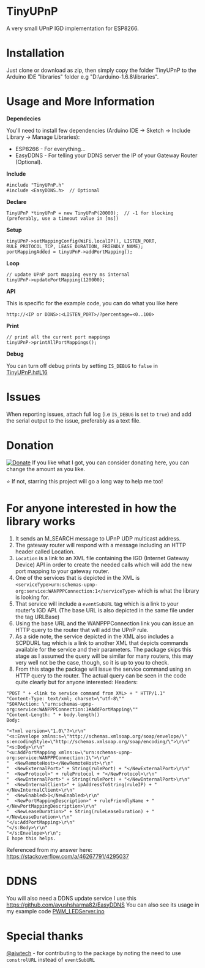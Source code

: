 # TinyUPnP
A very small UPnP IGD implementation for ESP8266.

Installation
=
Just clone or download as zip, then simply copy the folder TinyUPnP to the Arduino IDE "libraries" folder e.g "D:\arduino-1.6.8\libraries".

Usage and More Information
=

**Dependecies**

You'll need to install few dependencies (Arduino IDE -> Sketch -> Include Library -> Manage Libraries):
* ESP8266 - For everything...
* EasyDDNS - For telling your DDNS server the IP of your Gateway Router (Optional).

**Include**
```
#include "TinyUPnP.h"
#include <EasyDDNS.h>  // Optional
```

**Declare**
```
TinyUPnP *tinyUPnP = new TinyUPnP(20000);  // -1 for blocking (preferably, use a timeout value in [ms])
```
**Setup**
```
tinyUPnP->setMappingConfig(WiFi.localIP(), LISTEN_PORT, RULE_PROTOCOL_TCP, LEASE_DURATION, FRIENDLY_NAME);
portMappingAdded = tinyUPnP->addPortMapping();
```
**Loop**
```
// update UPnP port mapping every ms internal
tinyUPnP->updatePortMapping(120000);
```
**API**

This is specific for the example code, you can do what you like here
```
http://<IP or DDNS>:<LISTEN_PORT>/?percentage=<0..100>
```
**Print**
```
// print all the current port mappings
tinyUPnP->printAllPortMappings();
```
**Debug**

You can turn off debug prints by setting `IS_DEBUG` to `false` in [TinyUPnP.h#L16](https://github.com/ofekp/TinyUPnP/blob/master/src/TinyUPnP.h#L16)

Issues
=
When reporting issues, attach full log (i.e `IS_DEBUG` is set to `true`) and add the serial output to the issue, preferably as a text file.

Donation
=
[![Donate](https://www.paypalobjects.com/en_US/i/btn/btn_donate_LG.gif)](https://www.paypal.me/ofekpearl/1usd) If you like what I got, you can consider donating here, you can change the amount as you like.

:star: If not, starring this project will go a long way to help me too!

For anyone interested in how the library works
=
1. It sends an M_SEARCH message to UPnP UDP multicast address.
2. The gateway router will respond with a message including an HTTP header called Location.
3. `Location` is a link to an XML file containing the IGD (Internet Gateway Device) API in order to create the needed calls which will add the new port mapping to your gateway router.
4. One of the services that is depicted in the XML is `<serviceType>urn:schemas-upnp-org:service:WANPPPConnection:1</serviceType>` which is what the library is looking for.
5. That service will include a `eventSubURL` tag which is a link to your router's IGD API. (The base URL is also depicted in the same file under the tag URLBase)
6. Using the base URL and the WANPPPConnection link you can issue an HTTP query to the router that will add the UPnP rule.
7. As a side note, the service depicted in the XML also includes a SCPDURL tag which is a link to another XML that depicts commands available for the service and their parameters. The package skips this stage as I assumed the query will be similar for many routers, this may very well not be the case, though, so it is up to you to check.
8. From this stage the package will issue the service command using an HTTP query to the router. The actual query can be seen in the code quite clearly but for anyone interested:
Headers:
```
"POST " + <link to service command from XML> + " HTTP/1.1"
"Content-Type: text/xml; charset=\"utf-8\""
"SOAPAction: \"urn:schemas-upnp-org:service:WANPPPConnection:1#AddPortMapping\""
"Content-Length: " + body.length()
Body:

"<?xml version=\"1.0\"?>\r\n"
"<s:Envelope xmlns:s=\"http://schemas.xmlsoap.org/soap/envelope/\" s:encodingStyle=\"http://schemas.xmlsoap.org/soap/encoding/\">\r\n"
"<s:Body>\r\n"
"<u:AddPortMapping xmlns:u=\"urn:schemas-upnp-org:service:WANPPPConnection:1\">\r\n"
"  <NewRemoteHost></NewRemoteHost>\r\n"
"  <NewExternalPort>" + String(rulePort) + "</NewExternalPort>\r\n"
"  <NewProtocol>" + ruleProtocol + "</NewProtocol>\r\n"
"  <NewInternalPort>" + String(rulePort) + "</NewInternalPort>\r\n"
"  <NewInternalClient>" + ipAddressToString(ruleIP) + "</NewInternalClient>\r\n"
"  <NewEnabled>1</NewEnabled>\r\n"
"  <NewPortMappingDescription>" + ruleFriendlyName + "</NewPortMappingDescription>\r\n"
"  <NewLeaseDuration>" + String(ruleLeaseDuration) + "</NewLeaseDuration>\r\n"
"</u:AddPortMapping>\r\n"
"</s:Body>\r\n"
"</s:Envelope>\r\n";
I hope this helps.
```
Referenced from my answer here:
https://stackoverflow.com/a/46267791/4295037

DDNS
=
You will also need a DDNS update service
I use this https://github.com/ayushsharma82/EasyDDNS
You can also see its usage in my example code [PWM_LEDServer.ino](https://github.com/ofekp/TinyUPnP/blob/master/examples/PWM_LEDServer/PWM_LEDServer.ino)

Special thanks
=
[@ajwtech](https://github.com/ajwtech) - for contributing to the package by noting the need to use `constrolURL` instead of `eventSubURL`
